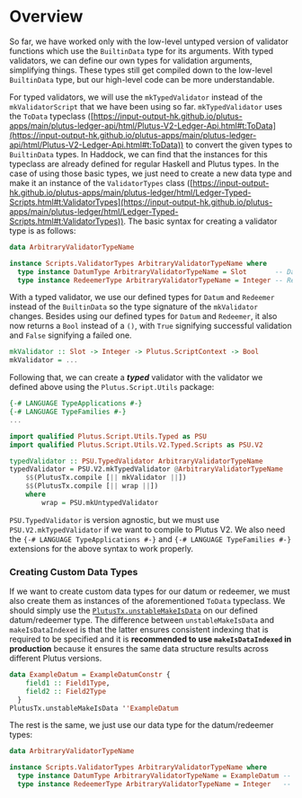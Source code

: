 # Overview

So far, we have worked only with the low-level untyped version of validator functions which use the `BuiltinData` type for its arguments. With typed validators, we can define our own types for validation arguments, simplifying things. These types still get compiled down to the low-level `BuiltinData` type, but our high-level code can be more understandable.

For typed validators, we will use the `mkTypedValidator` instead of the `mkValidatorScript` that we have been using so far. `mkTypedValidator` uses the `ToData` typeclass ([https://input-output-hk.github.io/plutus-apps/main/plutus-ledger-api/html/Plutus-V2-Ledger-Api.html#t:ToData](https://input-output-hk.github.io/plutus-apps/main/plutus-ledger-api/html/Plutus-V2-Ledger-Api.html#t:ToData)) to convert the given types to `BuiltinData` types. In Haddock, we can find that the instances for this typeclass are already defined for regular Haskell and Plutus types. In the case of using those basic types, we just need to create a new data type and make it an instance of the `ValidatorTypes` class ([https://input-output-hk.github.io/plutus-apps/main/plutus-ledger/html/Ledger-Typed-Scripts.html#t:ValidatorTypes](https://input-output-hk.github.io/plutus-apps/main/plutus-ledger/html/Ledger-Typed-Scripts.html#t:ValidatorTypes)). The basic syntax for creating a validator type is as follows:

```haskell
data ArbitraryValidatorTypeName

instance Scripts.ValidatorTypes ArbitraryValidatorTypeName where
  type instance DatumType ArbitraryValidatorTypeName = Slot       -- Datum type (basic Plutus)
  type instance RedeemerType ArbitraryValidatorTypeName = Integer -- Redeemer type (basic Haskell)
```

With a typed validator, we use our defined types for `Datum` and `Redeemer` instead of the `BuiltinData` so the type signature of the `mkValidator` changes. Besides using our defined types for `Datum` and `Redeemer`, it also now returns a `Bool` instead of a `()`, with `True` signifying successful validation and `False` signifying a failed one.

```haskell
mkValidator :: Slot -> Integer -> Plutus.ScriptContext -> Bool
mkValidator = ...
```

Following that, we can create a _**typed**_ validator with the validator we defined above using the  `Plutus.Script.Utils` package:

```haskell
{-# LANGUAGE TypeApplications #-}
{-# LANGUAGE TypeFamilies #-}
...

import qualified Plutus.Script.Utils.Typed as PSU
import qualified Plutus.Script.Utils.V2.Typed.Scripts as PSU.V2

typedValidator :: PSU.TypedValidator ArbitraryValidatorTypeName
typedValidator = PSU.V2.mkTypedValidator @ArbitraryValidatorTypeName
    $$(PlutusTx.compile [|| mkValidator ||])
    $$(PlutusTx.compile [|| wrap ||])
    where
        wrap = PSU.mkUntypedValidator
```

`PSU.TypedValidator` is version agnostic, but we must use `PSU.V2.mkTypedValidator` if we want to compile to Plutus V2. We also need the `{-# LANGUAGE TypeApplications #-}` and `{-# LANGUAGE TypeFamilies #-}` extensions for the above syntax to work properly.

### Creating Custom Data Types

If we want to create custom data types for our datum or redeemer, we must also create them as instances of the aforementioned `ToData` typeclass. We should simply use the [`PlutusTx.unstableMakeIsData`](https://input-output-hk.github.io/plutus-apps/main/plutus-tx/html/PlutusTx.html#v:unstableMakeIsData) on our defined datum/redeemer type. The difference between `unstableMakeIsData` and `makeIsDataIndexed` is that the latter ensures consistent indexing that is required to be specified and it is **recommended to use `makeIsDataIndexed` in production** because it ensures the same data structure results across different Plutus versions.

```haskell
data ExampleDatum = ExampleDatumConstr {
    field1 :: Field1Type,
    field2 :: Field2Type
  }
PlutusTx.unstableMakeIsData ''ExampleDatum
```

The rest is the same, we just use our data type for the datum/redeemer types:

```haskell
data ArbitraryValidatorTypeName

instance Scripts.ValidatorTypes ArbitraryValidatorTypeName where
  type instance DatumType ArbitraryValidatorTypeName = ExampleDatum -- Datum type (custom defined)
  type instance RedeemerType ArbitraryValidatorTypeName = Integer   -- Redeemer type (basic Haskell)
```

